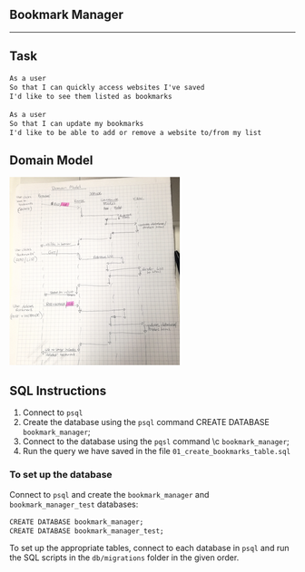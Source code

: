 Bookmark Manager
-----------
-----------


Task
-----
```
As a user
So that I can quickly access websites I've saved
I'd like to see them listed as bookmarks

As a user
So that I can update my bookmarks
I'd like to be able to add or remove a website to/from my list
```


Domain Model
-------------

<!-- ![Domain Model](https://github.com/SoniaQ/bookmark_manager/blob/master/images/domain_model.png) -->
![Domain Model](/images/domain_model.png)

SQL Instructions
--------------

1. Connect to `psql`
2. Create the database using the `psql` command CREATE DATABASE `bookmark_manager`;
3. Connect to the database using the `pqsl` command \c `bookmark_manager`;
4. Run the query we have saved in the file `01_create_bookmarks_table.sql`

### To set up the database

Connect to `psql` and create the `bookmark_manager` and `bookmark_manager_test` databases:

```
CREATE DATABASE bookmark_manager;
CREATE DATABASE bookmark_manager_test;
```
To set up the appropriate tables, connect to each database in `psql` and run the SQL scripts in the `db/migrations` folder in the given order.
